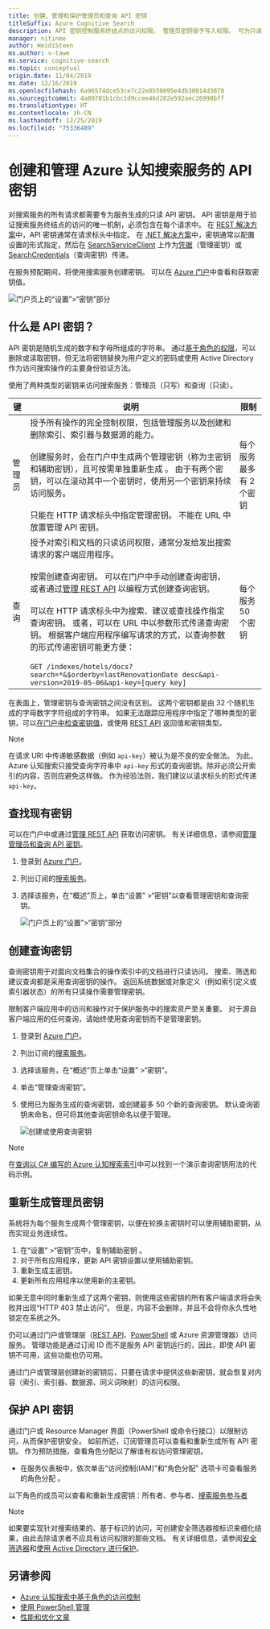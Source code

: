 ```yaml
---
title: 创建、管理和保护管理员和查询 API 密钥
titleSuffix: Azure Cognitive Search
description: API 密钥控制服务终结点的访问权限。 管理员密钥授予写入权限。 可为只读访问权限创建查询密钥。
manager: nitinme
author: HeidiSteen
ms.author: v-tawe
ms.service: cognitive-search
ms.topic: conceptual
origin.date: 11/04/2019
ms.date: 12/16/2019
ms.openlocfilehash: 6a96574dce53ce7c22e0550895e4db30014d3078
ms.sourcegitcommit: 4a09701b1cbc1d9ccee46d282e592aec26998bff
ms.translationtype: HT
ms.contentlocale: zh-CN
ms.lasthandoff: 12/25/2019
ms.locfileid: "75336489"
---
```

# <a name="create-and-manage-api-keys-for-an-azure-cognitive-search-service"></a>创建和管理 Azure 认知搜索服务的 API 密钥

对搜索服务的所有请求都需要专为服务生成的只读 API 密钥。 API 密钥是用于验证搜索服务终结点的访问的唯一机制，必须包含在每个请求中。 在 [REST 解决方案](search-get-started-postman.md)中，API 密钥通常在请求标头中指定。 在 [.NET 解决方案](search-howto-dotnet-sdk.md#core-scenarios)中，密钥通常以配置设置的形式指定，然后在 [SearchServiceClient](https://docs.microsoft.com/dotnet/api/microsoft.azure.search.searchserviceclient) 上作为[凭据](https://docs.microsoft.com/dotnet/api/microsoft.azure.search.searchserviceclient.credentials)（管理密钥）或 [SearchCredentials](https://docs.microsoft.com/dotnet/api/microsoft.azure.search.searchserviceclient.searchcredentials)（查询密钥）传递。

在服务预配期间，将使用搜索服务创建密钥。 可以在 [Azure 门户](https://portal.azure.cn)中查看和获取密钥值。

![门户页上的“设置”>“密钥”部分](media/search-manage/azure-search-view-keys.png)

## <a name="what-is-an-api-key"></a>什么是 API 密钥？

API 密钥是随机生成的数字和字母所组成的字符串。 通过[基于角色的权限](search-security-rbac.md)，可以删除或读取密钥，但无法将密钥替换为用户定义的密码或使用 Active Directory 作为访问搜索操作的主要身份验证方法。 

使用了两种类型的密钥来访问搜索服务：管理员（只写）和查询（只读）。

|键|说明|限制|  
|---------|-----------------|------------|  
|管理员|授予所有操作的完全控制权限，包括管理服务以及创建和删除索引、索引器与数据源的能力。<br /><br /> 创建服务时，会在门户中生成两个管理密钥（称为主密钥和辅助密钥），且可按需单独重新生成   。 由于有两个密钥，可以在滚动其中一个密钥时，使用另一个密钥来持续访问服务。<br /><br /> 只能在 HTTP 请求标头中指定管理密钥。 不能在 URL 中放置管理 API 密钥。|每个服务最多有 2 个密钥|  
|查询|授予对索引和文档的只读访问权限，通常分发给发出搜索请求的客户端应用程序。<br /><br /> 按需创建查询密钥。 可以在门户中手动创建查询密钥，或者通过[管理 REST API](https://docs.microsoft.com/rest/api/searchmanagement/) 以编程方式创建查询密钥。<br /><br /> 可以在 HTTP 请求标头中为搜索、建议或查找操作指定查询密钥。 或者，可以在 URL 中以参数形式传递查询密钥。 根据客户端应用程序编写请求的方式，以查询参数的形式传递密钥可能更方便：<br /><br /> `GET /indexes/hotels/docs?search=*&$orderby=lastRenovationDate desc&api-version=2019-05-06&api-key=[query key]`|每个服务 50 个密钥|  

 在表面上，管理密钥与查询密钥之间没有区别。 这两个密钥都是由 32 个随机生成的字母数字字符组成的字符串。 如果无法跟踪应用程序中指定了哪种类型的密钥，可以[在门户中检查密钥值](https://portal.azure.cn)，或使用 [REST API](https://docs.microsoft.com/rest/api/searchmanagement/) 返回值和密钥类型。  

> [!NOTE]  
>  在请求 URI 中传递敏感数据（例如 `api-key`）被认为是不良的安全做法。 为此，Azure 认知搜索只接受查询字符串中 `api-key` 形式的查询密钥。除非必须公开索引的内容，否则应避免这样做。 作为经验法则，我们建议以请求标头的形式传递 `api-key`。  

## <a name="find-existing-keys"></a>查找现有密钥

可以在门户中或通过[管理 REST API](https://docs.microsoft.com/rest/api/searchmanagement/) 获取访问密钥。 有关详细信息，请参阅[管理管理员和查询 API 密钥](search-security-api-keys.md)。

1. 登录到 [Azure 门户](https://portal.azure.cn)。
2. 列出订阅的[搜索服务](https://portal.azure.cn/#blade/HubsExtension/BrowseResourceBlade/resourceType/Microsoft.Search%2FsearchServices)。
3. 选择该服务，在“概述”页上，单击“设置” >“密钥”以查看管理密钥和查询密钥。  

   ![门户页上的“设置”>“密钥”部分](media/search-security-overview/settings-keys.png)

## <a name="create-query-keys"></a>创建查询密钥

查询密钥用于对面向文档集合的操作索引中的文档进行只读访问。 搜索、筛选和建议查询都是采用查询密钥的操作。 返回系统数据或对象定义（例如索引定义或索引器状态）的所有只读操作需要管理密钥。

限制客户端应用中的访问和操作对于保护服务中的搜索资产至关重要。 对于源自客户端应用的任何查询，请始终使用查询密钥而不是管理密钥。

1. 登录到 [Azure 门户](https://portal.azure.cn)。
2. 列出订阅的[搜索服务](https://portal.azure.cn/#blade/HubsExtension/BrowseResourceBlade/resourceType/Microsoft.Search%2FsearchServices)。
3. 选择该服务，在“概述”页上单击“设置” >“密钥”。  
4. 单击“管理查询密钥”。 
5. 使用已为服务生成的查询密钥，或创建最多 50 个新的查询密钥。 默认查询密钥未命名，但可将其他查询密钥命名以便于管理。

   ![创建或使用查询密钥](media/search-security-overview/create-query-key.png) 

> [!Note]
> 在[查询以 C# 编写的 Azure 认知搜索索引](search-query-dotnet.md)中可以找到一个演示查询密钥用法的代码示例。

<a name="regenerate-admin-keys"></a>

## <a name="regenerate-admin-keys"></a>重新生成管理员密钥

系统将为每个服务生成两个管理密钥，以便在轮换主密钥时可以使用辅助密钥，从而实现业务连续性。

1. 在“设置” >“密钥”页中，复制辅助密钥   。
2. 对于所有应用程序，更新 API 密钥设置以使用辅助密钥。
3. 重新生成主密钥。
4. 更新所有应用程序以使用新的主密钥。

如果无意中同时重新生成了这两个密钥，则使用这些密钥的所有客户端请求将会失败并出现“HTTP 403 禁止访问”。 但是，内容不会删除，并且不会将你永久性地锁定在系统之外。 

仍可以通过门户或管理层（[REST API](https://docs.microsoft.com/rest/api/searchmanagement/)、[PowerShell](https://docs.azure.cn/search/search-manage-powershell) 或 Azure 资源管理器）访问服务。 管理功能是通过订阅 ID 而不是服务 API 密钥运行的，因此，即使 API 密钥不可用，这些功能也仍可用。 

通过门户或管理层创建新的密钥后，只要在请求中提供这些新密钥，就会恢复对内容（索引、索引器、数据源、同义词映射）的访问权限。

## <a name="secure-api-keys"></a>保护 API 密钥
通过门户或 Resource Manager 界面（PowerShell 或命令行接口）以限制访问，从而保护密钥安全。 如前所述，订阅管理员可以查看和重新生成所有 API 密钥。 作为预防措施，查看角色分配以了解谁有权访问管理密钥。

+ 在服务仪表板中，依次单击“访问控制(IAM)”和“角色分配”  选项卡可查看服务的角色分配  。

以下角色的成员可以查看和重新生成密钥：所有者、参与者、[搜索服务参与者](https://docs.azure.cn/role-based-access-control/built-in-roles#search-service-contributor)

> [!Note]
> 如果要实现针对搜索结果的、基于标识的访问，可创建安全筛选器按标识来细化结果，由此去除请求者不应具有访问权限的那些文档。 有关详细信息，请参阅[安全筛选器](search-security-trimming-for-azure-search.md)和[使用 Active Directory 进行保护](search-security-trimming-for-azure-search-with-aad.md)。

## <a name="see-also"></a>另请参阅

+ [Azure 认知搜索中基于角色的访问控制](search-security-rbac.md)
+ [使用 PowerShell 管理](search-manage-powershell.md) 
+ [性能和优化文章](search-performance-optimization.md)